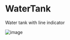 # WaterTank

Water tank with line indicator

![image](https://github.com/user-attachments/assets/3ebaa84c-9373-42ee-a294-436947d58937)
